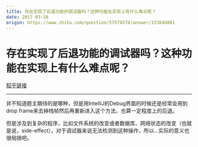 ```yaml
---
title: 存在实现了后退功能的调试器吗？这种功能在实现上有什么难点呢？
date: 2017-03-26
origin: https://www.zhihu.com/question/57574574/answer/153640881
---
```

# 存在实现了后退功能的调试器吗？这种功能在实现上有什么难点呢？

[知乎链接](https://www.zhihu.com/question/57574574/answer/153640881)

---------

<span class="RichText ztext CopyrightRichText-richText" itemprop="text"><p>并不知道题主期待的是哪种，但是用IntelliJ的Debug界面的时候还是经常会用到drop frame来去掉栈帧然后再重新进入这个方法，也算一定程度上的后退。</p><p>但是涉及到复杂的程序，比如文件系统的改变或者数据库、网络状态的改变（也就是说，side-effect），对于调试器来说无法检测到这种操作，所以…实际的意义也很局限吧。</p></span>